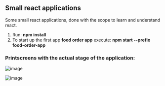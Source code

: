 <h2>Small react applications</h2>

Some small react applications, done with the scope to learn and understand react.

1. Run: <b>npm install</b><br/>
2. To start up the first app <b/>food order app</b>  execute: <b>npm start --prefix food-order-app </b>

<h3>Printscreens with the actual stage of the application:</h3>

![image](https://github.com/simonatocanie/multiple-small-apps/assets/43148857/f353c73f-fa91-45fb-a9a4-322c0165c67c)

![image](https://github.com/simonatocanie/multiple-small-apps/assets/43148857/1a9f4e92-7d24-494a-93b6-db8e44fb6e0c)


